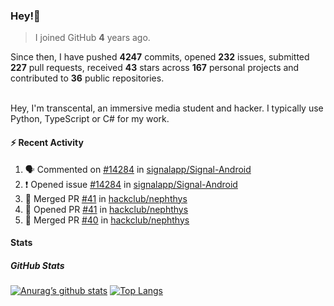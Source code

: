 ### Hey!👋
<!-- [![Banner](banner.png)](https://dillonb07.is-a.dev) -->


> I joined GitHub **4** years ago.

Since then, I have pushed **4247** commits, opened **232** issues, submitted **227** pull requests, received **43** stars across **167** personal projects and contributed to **36** public repositories.

<br>
Hey, I'm transcental, an immersive media student and hacker. I typically use Python, TypeScript or C# for my work.

<br>

#### :zap: Recent Activity

<!--START_SECTION:activity-->
1. 🗣 Commented on [#14284](https://github.com/signalapp/Signal-Android/issues/14284#issuecomment-3169014609) in [signalapp/Signal-Android](https://github.com/signalapp/Signal-Android)
2. ❗ Opened issue [#14284](https://github.com/signalapp/Signal-Android/issues/14284) in [signalapp/Signal-Android](https://github.com/signalapp/Signal-Android)
3. 🎉 Merged PR [#41](https://github.com/hackclub/nephthys/pull/41) in [hackclub/nephthys](https://github.com/hackclub/nephthys)
4. 💪 Opened PR [#41](https://github.com/hackclub/nephthys/pull/41) in [hackclub/nephthys](https://github.com/hackclub/nephthys)
5. 🎉 Merged PR [#40](https://github.com/hackclub/nephthys/pull/40) in [hackclub/nephthys](https://github.com/hackclub/nephthys)
<!--END_SECTION:activity-->

#### Stats

##### GitHub Stats
[![Anurag’s github stats](https://github-readme-stats.vercel.app/api?username=transcental&show_icons=true&theme=radical)](https://github.com/transcental)
[![Top Langs](https://github-readme-stats.vercel.app/api/top-langs/?username=transcental&layout=compact&theme=radical)](https://github.com/transcental)
